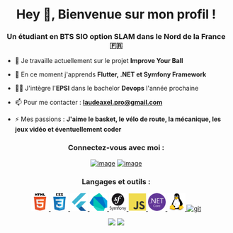 <h1 align="center">Hey 👋, Bienvenue sur mon profil !</h1>
<h3 align="center">Un étudiant en BTS SIO option SLAM dans le Nord de la France 🇫🇷</h3>

- 🔭 Je travaille actuellement sur le projet **Improve Your Ball**

- 🌱 En ce moment j'apprends **Flutter, .NET et Symfony Framework**

- 👨‍🎓 J'intègre l'**EPSI** dans le bachelor **Devops** l'année prochaine 

- 📫 Pour me contacter : **laudeaxel.pro@gmail.com**

- ⚡ Mes passions : **J'aime le basket, le vélo de route, la mécanique, les jeux vidéo et éventuellement coder**

<h3 align="center">Connectez-vous avec moi :</h3>
<div align="center">

[![image](https://img.shields.io/badge/LinkedIn-0077B5?style=for-the-badge&logo=linkedin&logoColor=white)](https://www.linkedin.com/in/laude-axel/)
[![image](https://img.shields.io/badge/Gmail-D14836?style=for-the-badge&logo=gmail&logoColor=white)](mailto:laudeaxel.pro@gmail.com)

</div>

<h3 align="center">Langages et outils :</h3>

<p align="center"> 
  <a href="https://www.w3.org/html/" target="_blank"> 
    <img src="https://raw.githubusercontent.com/devicons/devicon/master/icons/html5/html5-original-wordmark.svg" alt="html5" width="40" height="40"/> 
  </a>
  <a href="https://www.w3schools.com/css/" target="_blank"> 
    <img src="https://raw.githubusercontent.com/devicons/devicon/master/icons/css3/css3-original-wordmark.svg" alt="css3" width="40" height="40"/> 
  </a> 
  <a href="https://flutter.dev/" target="_blank"> 
    <img src="https://raw.githubusercontent.com/devicons/devicon/master/icons/flutter/flutter-original.svg" alt="flutter" width="40" height="40"/> 
  </a>  
  <a href="https://dart.dev/" target="_blank"> 
    <img src="https://raw.githubusercontent.com/devicons/devicon/master/icons/dart/dart-original.svg" alt="dart" width="40" height="40"/> 
  </a> 
  <a href="https://symfony.com/" target="_blank"> 
    <img src="https://raw.githubusercontent.com/devicons/devicon/master/icons/symfony/symfony-original-wordmark.svg" alt="symfony" width="40" height="40"/> 
  </a> 
  <a href="https://developer.mozilla.org/en-US/docs/Web/JavaScript" target="_blank"> 
    <img src="https://raw.githubusercontent.com/devicons/devicon/master/icons/javascript/javascript-original.svg" alt="javascript" width="40" height="40"/> 
  </a> 
    <a href="https://learn.microsoft.com/fr-fr/dotnet/" target="_blank"> 
    <img src="https://raw.githubusercontent.com/devicons/devicon/master/icons/dotnetcore/dotnetcore-original.svg" alt="dotnet" width="40" height="40"/> 
  </a> 
  <a href="https://www.linux.org/" target="_blank"> 
    <img src="https://raw.githubusercontent.com/devicons/devicon/master/icons/linux/linux-original.svg" alt="linux" width="40" height="40"/> 
  </a> 
  <a href="https://git-scm.com/" target="_blank"> 
    <img src="https://www.vectorlogo.zone/logos/git-scm/git-scm-icon.svg" alt="git" width="40" height="40"/> 
  </a>
</p>

<p align= "center">
  <img height= "150" src="https://github-readme-stats.vercel.app/api?username=Morbleuz&theme=react&show_icons=true&include_all_commits=true" />
  <img height= "150" src="https://github-readme-stats.vercel.app/api/top-langs/?username=Morbleuz&theme=react&layout=compact" />
</p>
